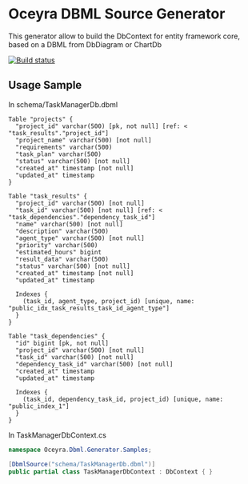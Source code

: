 # Oceyra DBML Source Generator
This generator allow to build the DbContext for entity framework core, based on a DBML from DbDiagram or ChartDb

[![Build status](https://gitea.duchaine.freeddns.org/ManufacturingTyde/oceyra-dbml-generator/actions/workflows/publish.yaml/badge.svg?branch=main&event=push)](https://gitea.duchaine.freeddns.org/ManufacturingTyde/oceyra-dbml-generator/actions/workflows/publish.yaml?query=branch%3Amain+event%3Apush)

## Usage Sample
In schema/TaskManagerDb.dbml
```dbml
Table "projects" {
  "project_id" varchar(500) [pk, not null] [ref: < "task_results"."project_id"]
  "project_name" varchar(500) [not null]
  "requirements" varchar(500)
  "task_plan" varchar(500)
  "status" varchar(500) [not null]
  "created_at" timestamp [not null]
  "updated_at" timestamp
}

Table "task_results" {
  "project_id" varchar(500) [not null]
  "task_id" varchar(500) [not null] [ref: < "task_dependencies"."dependency_task_id"]
  "name" varchar(500) [not null]
  "description" varchar(500)
  "agent_type" varchar(500) [not null]
  "priority" varchar(500)
  "estimated_hours" bigint
  "result_data" varchar(500)
  "status" varchar(500) [not null]
  "created_at" timestamp [not null]
  "updated_at" timestamp

  Indexes {
    (task_id, agent_type, project_id) [unique, name: "public_idx_task_results_task_id_agent_type"]
  }
}

Table "task_dependencies" {
  "id" bigint [pk, not null]
  "project_id" varchar(500) [not null]
  "task_id" varchar(500) [not null]
  "dependency_task_id" varchar(500) [not null]
  "created_at" timestamp
  "updated_at" timestamp

  Indexes {
    (task_id, dependency_task_id, project_id) [unique, name: "public_index_1"]
  }
}
```

In TaskManagerDbContext.cs
```c#
namespace Oceyra.Dbml.Generator.Samples;

[DbmlSource("schema/TaskManagerDb.dbml")]
public partial class TaskManagerDbContext : DbContext { }
```
